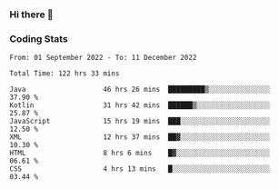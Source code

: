 ### Hi there 👋

<!--
**Girrafeec/girrafeec** is a ✨ _special_ ✨ repository because its `README.md` (this file) appears on your GitHub profile.

Here are some ideas to get you started:

- 🔭 I’m currently working on ...
- 🌱 I’m currently learning ...
- 👯 I’m looking to collaborate on ...
- 🤔 I’m looking for help with ...
- 💬 Ask me about ...
- 📫 How to reach me: ...
- 😄 Pronouns: ...
- ⚡ Fun fact: ...
-->

### Coding Stats
<!--START_SECTION:waka-->

```text
From: 01 September 2022 - To: 11 December 2022

Total Time: 122 hrs 33 mins

Java                   46 hrs 26 mins  █████████▒░░░░░░░░░░░░░░░   37.90 %
Kotlin                 31 hrs 42 mins  ██████▒░░░░░░░░░░░░░░░░░░   25.87 %
JavaScript             15 hrs 19 mins  ███░░░░░░░░░░░░░░░░░░░░░░   12.50 %
XML                    12 hrs 37 mins  ██▓░░░░░░░░░░░░░░░░░░░░░░   10.30 %
HTML                   8 hrs 6 mins    █▓░░░░░░░░░░░░░░░░░░░░░░░   06.61 %
CSS                    4 hrs 13 mins   █░░░░░░░░░░░░░░░░░░░░░░░░   03.44 %
```

<!--END_SECTION:waka-->
